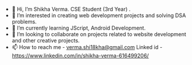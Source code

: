 - 👋 Hi, I’m Shikha Verma. CSE Student (3rd Year) . 
- 👀 I’m interested in creating web development projects and solving DSA problems. 
- 🌱 I’m currently learning JScript, Android Development.
- 💞️ I’m looking to collaborate on projects related to website development and other creative projects.
- 📫 How to reach me - verma.shi18kha@gmail.com    Linked id - https://www.linkedin.com/in/shikha-verma-616499206/

<!---
Shikha18Verma/Shikha Verma is a ✨ special ✨ repository because its `README.md` (this file) appears on your GitHub profile.
You can click the Preview link to take a look at your changes.
--->
